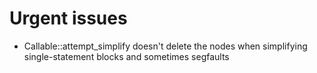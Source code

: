 # Urgent issues

- Callable::attempt_simplify doesn't delete the nodes when simplifying single-statement blocks and sometimes segfaults